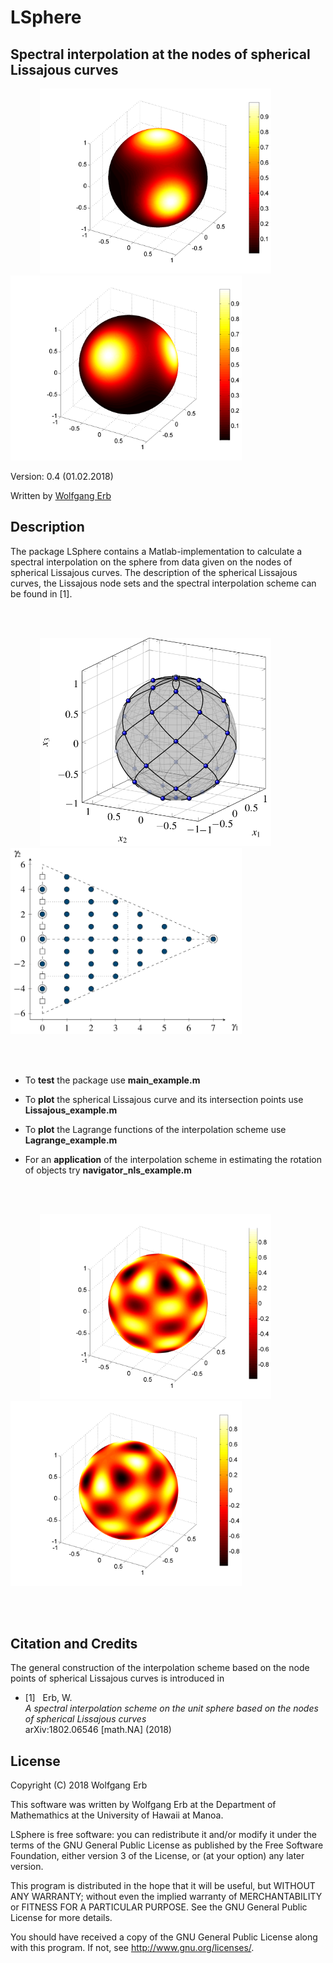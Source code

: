 # LSphere

Spectral interpolation at the nodes of spherical Lissajous curves
--------------------------------------------------------------------------------

&nbsp;&nbsp;&nbsp;&nbsp;&nbsp;&nbsp;&nbsp;&nbsp;&nbsp; &nbsp;&nbsp;<img src="img/sphere.png" width="370"> &nbsp;&nbsp;&nbsp;&nbsp;&nbsp;&nbsp;&nbsp;&nbsp;&nbsp; &nbsp;&nbsp;<img src="img/sphere2.png" width="370"> 

Version: 0.4 (01.02.2018)

Written by <a href="http://math.hawaii.edu/~erb/index.html"> Wolfgang Erb</a>

Description
-----------

The package LSphere contains a Matlab-implementation to calculate a spectral interpolation on the sphere from data given on the nodes of spherical Lissajous curves. The description of the spherical
Lissajous curves, the Lissajous node sets and the spectral interpolation scheme can be found in [1]. 

<br><br>

&nbsp;&nbsp;&nbsp;&nbsp;&nbsp;&nbsp;&nbsp;&nbsp;&nbsp; &nbsp;&nbsp;<img src="img/lissajous76.png" width="370"> &nbsp;&nbsp;&nbsp;&nbsp;&nbsp;&nbsp;&nbsp;&nbsp;&nbsp; &nbsp;&nbsp;<img src="img/LSindex76.png" width="370"> 

<br><br>

- To **test** the package use **main_example.m**

- To **plot** the spherical Lissajous curve and its intersection points use **Lissajous_example.m**

- To **plot** the Lagrange functions of the interpolation scheme use **Lagrange_example.m**

- For an **application** of the interpolation scheme in estimating the rotation of objects try **navigator_nls_example.m**

<br><br>

&nbsp;&nbsp;&nbsp;&nbsp;&nbsp;&nbsp;&nbsp;&nbsp;&nbsp; &nbsp;&nbsp;<img src="img/harmonic-org.png" width="370"> &nbsp;&nbsp;&nbsp;&nbsp;&nbsp;&nbsp;&nbsp;&nbsp;&nbsp; &nbsp;&nbsp;<img src="img/harmonic-rot.png" width="370"> 

<br><br>



Citation and Credits
--------------------

The general construction of the interpolation scheme based on the node points of spherical Lissajous curves is introduced in 


*   [1] &nbsp; Erb, W. <br>
    <i> A spectral interpolation scheme on the unit sphere based on the nodes of spherical Lissajous curves </i> <br>
    arXiv:1802.06546 [math.NA] (2018) 


License
-------

Copyright (C) 2018 Wolfgang Erb

This software was written by Wolfgang Erb at the Department of Mathemathics at the University of Hawaii at Manoa.

LSphere is free software: you can redistribute it and/or modify
it under the terms of the GNU General Public License as published by
the Free Software Foundation, either version 3 of the License, or
(at your option) any later version.

This program is distributed in the hope that it will be useful,
but WITHOUT ANY WARRANTY; without even the implied warranty of
MERCHANTABILITY or FITNESS FOR A PARTICULAR PURPOSE.  See the
GNU General Public License for more details.

You should have received a copy of the GNU General Public License
along with this program. If not, see <http://www.gnu.org/licenses/>.
